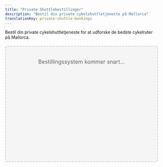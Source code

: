 ```yaml
---
title: "Private Shuttlebestillinger"
description: "Bestil din private cykelshuttletjeneste på Mallorca"
translationKey: private-shuttle-bookings
---
```


Bestil din private cykelshuttletjeneste for at udforske de bedste cykelruter på Mallorca.

<div id="booking-engine-container" style="min-height: 300px; padding: 40px; background-color: #f5f5f5; border: 2px dashed #ccc; border-radius: 8px; text-align: center; margin: 20px 0;">
  <!-- Booking engine code will be inserted here -->
  <p style="color: #666; font-size: 18px; margin: 0;">Bestillingssystem kommer snart...</p>
</div>
